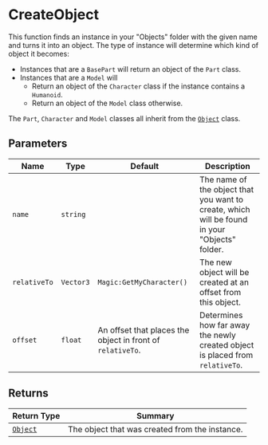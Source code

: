 # CreateObject

This function finds an instance in your "Objects" folder with the given name and turns it into an object. The type of instance will determine which kind of object it becomes:

- Instances that are a `BasePart` will return an object of the `Part` class.
- Instances that are a `Model` will
    - Return an object of the `Character` class if the instance contains a `Humanoid`.
    - Return an object of the `Model` class otherwise.

The `Part`, `Character` and `Model` classes all inherit from the [`Object`][obj] class.

## Parameters
| Name | Type | Default | Description |
| - | - | - | - |
| `name` | `string` | | The name of the object that you want to create, which will be found in your "Objects" folder. |
| `relativeTo` | `Vector3` | `Magic:GetMyCharacter()` | The new object will be created at an offset from this object. |
| `offset` | `float` | An offset that places the object in front of `relativeTo`. | Determines how far away the newly created object is placed from `relativeTo`.

## Returns
| Return Type | Summary |
| - | - |
| [`Object`][obj] | The object that was created from the instance. |

[obj]: ../../object/